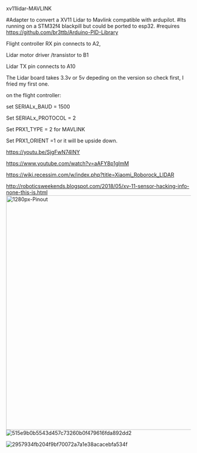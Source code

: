 xv11lidar-MAVLINK 

#Adapter to convert a XV11 Lidar to Mavlink compatible with ardupilot.
#Its running on a STM32f4 blackpill but could be ported to esp32.
#requires https://github.com/br3ttb/Arduino-PID-Library

Flight controller RX pin connects to A2,

Lidar motor driver /transistor to B1

Lidar TX pin connects to A10

The Lidar board takes 3.3v or 5v depeding on the version so check first, I fried my first one.

on the flight controller:

set SERIALx_BAUD = 1500

Set SERIALx_PROTOCOL = 2

Set PRX1_TYPE = 2 for MAVLINK

Set PRX1_ORIENT =1 or it will be upside down.

https://youtu.be/SjgFwN74lNY

https://www.youtube.com/watch?v=aAFY8p1glmM


https://wiki.recessim.com/w/index.php?title=Xiaomi_Roborock_LIDAR


http://roboticsweekends.blogspot.com/2018/05/xv-11-sensor-hacking-info-none-this-is.html
<img width="640" alt="1280px-Pinout" src="https://github.com/geofrancis/xv11lidar-MAVLINK/assets/5570278/6802f6b8-282d-441b-8cfe-17312df8e5ca">
![515e9b0b5543d457c73260b0f479616fda892dd2](https://github.com/geofrancis/xv11lidar-MAVLINK/assets/5570278/d950ff4e-e0f4-4bde-94fc-9804446b995f)

![2957934fb204f9bf70072a7a1e38acacebfa534f](https://github.com/geofrancis/xv11lidar-MAVLINK/assets/5570278/8ada8f21-1385-4306-b6bb-5f9f68f1df73)

